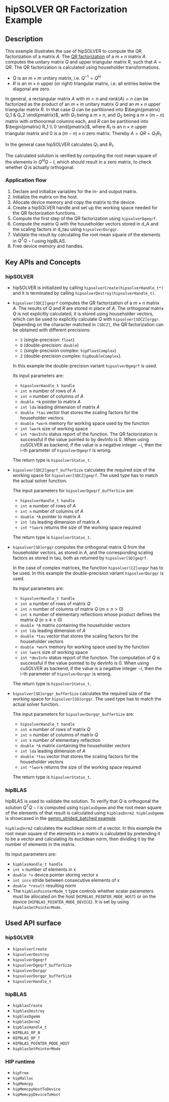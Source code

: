 # hipSOLVER QR Factorization Example

## Description

This example illustrates the use of hipSOLVER to compute the QR factorization of a matrix $A$. The [QR factorization](https://en.wikipedia.org/wiki/QR_decomposition) of a $m \times n$ matrix $A$ computes the unitary matrix $Q$ and upper triangular matrix $R$, such that $A = QR$. The QR factorization is calculated using householder transformations.

- $Q$ is an $m \times m$ unitary matrix, i.e. $Q^{-1} = Q^H$
- $R$ is an $m \times n$ upper (or right) triangular matrix, i.e. all entries below the diagonal are zero.

In general, a rectangular matrix $A$ with $m > n$ and $rank(A) = n$ can be factorized as the product of an $m \times m$ unitary matrix $Q$ and an $m \times n$ upper triangular matrix $R$. In that case $Q$ can be partitioned into $\begin{pmatrix} Q_1 & Q_2 \end{pmatrix}$, with $Q_1$ being a $m \times n$, and $Q_2$ being a $m \times (m - n)$ matrix with orthonormal columns each, and $R$ can be partitioned into $\begin{pmatrix} R_1 \\ 0 \end{pmatrix}$, where $R_1$ is an $n \times n$ upper triangular matrix and $0$ is a $(m - n) \times n$ zero matrix. Thereby $A = Q R = Q_1 R_1$.

In the general case hipSOLVER calculates $Q_1$ and $R_1$.

The calculated solution is verified by computing the root mean square of the elements in $Q^H Q - I$, which should result in a zero matrix, to check whether $Q$ is actually orthogonal.

### Application flow

1. Declare and initialize variables for the in- and output matrix.
2. Initialize the matrix on the host.
3. Allocate device memory and copy the matrix to the device.
4. Create a hipSOLVER handle and set up the working space needed for the QR factorization functions.
5. Compute the first step of the QR factorization using `hipsolverDgeqrf`.
6. Compute the matrix Q with the householder vectors stored in d_A and the scaling factors in d_tau using `hipsolverDorgqr`.
7. Validate the result by calculating the root mean square of the elements in $Q^T Q - I$ using hipBLAS.
8. Free device memory and handles.

## Key APIs and Concepts

### hipSOLVER

- hipSOLVER is initialized by calling `hipsolverCreate(hipsolverHandle_t*)` and it is terminated by calling `hipsolverDestroy(hipsolverHandle_t)`.

- `hipsolver[SDCZ]geqrf` computes the QR factorization of a $m \times n$ matrix $A$. The results of $Q$ and $R$ are stored in place of $A$. The orthogonal matrix $Q$ is not explicitly calculated, it is stored using householder vectors, which can be used to explicitly calculate $Q$ with `hipsolver[SDCZ]orgqr`. Depending on the character matched in `[SDCZ]`, the QR factorization can be obtained with different precisions:

  - `S` (single-precision: `float`)
  - `D` (double-precision: `double`)
  - `C` (single-precision complex: `hipFloatComplex`)
  - `Z` (double-precision complex: `hipDoubleComplex`).

  In this example the double-precision variant `hipsolverDgeqrf` is used.

  Its input parameters are:

  - `hipsolverHandle_t handle`
  - `int m` number of rows of $A$
  - `int n` number of columns of $A$
  - `double *A` pointer to matrix $A$
  - `int lda` leading dimension of matrix $A$
  - `double *tau` vector that stores the scaling factors for the householder vectors.
  - `double *work` memory for working space used by the function
  - `int lwork` size of working space
  - `int *devInfo` status report of the function. The QR factorization is successful if the value pointed to by devInfo is 0. When using cuSOLVER as backend, if the value is a negative integer $-i$, then the i-th parameter of `hipsolverDgeqrf` is wrong.

  The return type is `hipsolverStatus_t`.

- `hipsolver[SDCZ]geqrf_bufferSize` calculates the required size of the working space for `hipsolver[SDCZ]geqrf`. The used type has to match the actual solver function.

  The input parameters for `hipsolverDgeqrf_bufferSize` are:

  - `hipsolverHandle_t handle`
  - `int m` number of rows of $A$
  - `int n` number of columns of $A$
  - `double *A` pointer to matrix $A$
  - `int lda` leading dimension of matrix $A$
  - `int *lwork` returns the size of the working space required

  The return type is `hipsolverStatus_t`.

- `hipsolver[SD]orgqr` computes the orthogonal matrix $Q$ from the householder vectors, as stored in $A$, and the corresponding scaling factors as stored in tau, both as returned by `hipsolver[SD]geqrf`.

  In the case of complex matrices, the function `hipsolver[CZ]ungqr` has to be used.
  In this example the double-precision variant `hipsolverDorgqr` is used.

  Its input parameters are:

  - `hipsolverHandle_t handle`
  - `int m` number of rows of matrix $Q$
  - `int n` number of columns of matrix $Q$ ($m \geq n \gt 0$)
  - `int k` number of elementary reflections whose product defines the matrix $Q$ ($n \geq k \geq 0$)
  - `double *A` matrix containing the householder vectors
  - `int lda` leading dimension of $A$
  - `double *tau` vector that stores the scaling factors for the householder vectors
  - `double *work` memory for working space used by the function
  - `int lwork` size of working space
  - `int *devInfo` status report of the function. The computation of $Q$ is successful if the value pointed to by devInfo is 0. When using cuSOLVER as backend, if the value is a negative integer $-i$, then the i-th parameter of `hipsolverDorgqr` is wrong.

  The return type is `hipsolverStatus_t`.

- `hipsolver[SD]orgqr_bufferSize` calculates the required size of the working space for `hipsolver[SD]orgqr`. The used type has to match the actual solver function.

  The input parameters for `hipsolverDorgqr_bufferSize` are:

  - `hipsolverHandle_t handle`
  - `int m` number of rows of matrix $Q$
  - `int n` number of columns of matrix $Q$
  - `int k` number of elementary reflection
  - `double *A` matrix containing the householder vectors
  - `int lda` leading dimension of $A$
  - `double *tau` vector that stores the scaling factors for the householder vectors
  - `int *lwork` returns the size of the working space required

  The return type is `hipsolverStatus_t`.

### hipBLAS

hipBLAS is used to validate the solution. To verify that $Q$ is orthogonal the solution $Q^T Q - I$ is computed using `hipblasDgemm` and the root mean square of the elements of that result is calculated using `hipblasDnrm2`. `hipblasDgemm` is showcased in the [gemm_strided_batched example](/Libraries/hipBLAS/gemm_strided_batched/).

`hipblasDnrm2` calculates the euclidean norm of a vector. In this example the root mean square of the elements in a matrix is calculated by pretending it to be a vector and calculating its euclidean norm, then dividing it by the number of elements in the matrix.

Its input parameters are:

- `hipblasHandle_t handle`
- `int n` number of elements in x
- `double *x` device pointer storing vector x
- `int incx` stride between consecutive elements of x
- `double *result` resulting norm
- The `hipblasPointerMode_t` type controls whether scalar parameters must be allocated on the host (`HIPBLAS_POINTER_MODE_HOST`) or on the device (`HIPBLAS_POINTER_MODE_DEVICE`). It is set by using `hipblasSetPointerMode`.

## Used API surface

### hipSOLVER

- `hipsolverCreate`
- `hipsolverDestroy`
- `hipsolverDgeqrf`
- `hipsolverDgeqrf_bufferSize`
- `hipsolverDorgqr`
- `hipsolverDorgqr_bufferSize`
- `hipsolverHandle_t`

### hipBLAS

- `hipblasCreate`
- `hipblasDestroy`
- `hipblasDgemm`
- `hipblasDnrm2`
- `hipblasHandle_t`
- `HIPBLAS_OP_N`
- `HIPBLAS_OP_T`
- `HIPBLAS_POINTER_MODE_HOST`
- `hipblasSetPointerMode`

### HIP runtime

- `hipFree`
- `hipMalloc`
- `hipMemcpy`
- `hipMemcpyHostToDevice`
- `hipMemcpyDeviceToHost`
